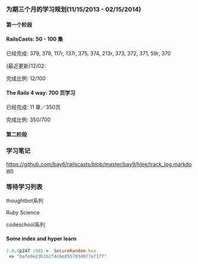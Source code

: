 ### 为期三个月的学习规划(11/15/2013 - 02/15/2014)



#### 第一个阶段

#### RailsCasts: 50 - 100 集

已经完成: 379, 378, 117r, 137r, 375, 374, 213r, 373, 372, 371, 59r, 370

(最近更新)12/02: 

完成比例: 12/100

#### The Rails 4 way: 700 页学习

已经完成: 11 章／350页

完成比例: 350/700



#### 第二阶段









### 学习笔记

https://github.com/bay6/railscasts/blob/master/bay9/hlee/track_log.markdown



### 等待学习列表

thoughtbot系列

Ruby Science

codeschool系列



#### Some index and hyper learn


```ruby
2.0.0p247 :001 >  SecureRandom.hex
 => "bafe0e23b1b1f4c6e8557834977af177"
```
